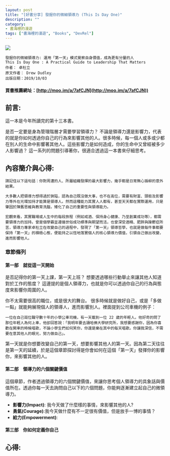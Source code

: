 ```yaml
---
layout: post
title: "[好書分享] 發掘你的微細領導力 (This Is Day One)"
description: ""
category: 
- 書海裡的漫遊
tags: ["書海裡的漫遊", "Books", "DevRel"]
---
```


<div><a href="http://moo.im/a/7afCJN" title="發掘你的微細領導力"><img src="https://cdn.readmoo.com/cover/d6/k65kjif_210x315.jpg?v=0"></a></div>

```
發掘你的微細領導力: 運用「第一天」模式覺察自身價值，成為更有分量的人
This Is Day One : A Practical Guide to Leadership That Matters
作者： 卓杜立  
原文作者： Drew Dudley  
出版日期：2019/10/03
```

#### 買書推薦網址：[http://moo.im/a/7afCJN](http://moo.im/a/7afCJN))

## 前言:

這一本是今年所讀完的第十三本書。 

是否一定要是身為管理階層才需要學習領導力？ 不論是領導力還是影響力，代表的就是你如何透過你自己的行為來影響其他的人。很多時候，每一個人或多或少都在別人的生命中影響著其他人。這些影響力是如何造成，你的生命中又曾經被多少人影響過？ 這一系列的問題引導著你，很適合透過這一本書來仔細思考。




## 內容簡介與心得:

```
請記住以下這句話：你對周遭的人、所屬組織發揮的最大影響力，幾乎都是日常無心插柳的意外結果。

大多數人把領導力想得過於狹隘，認為自己既沒做大事，也不在高位，需要有財富、頭銜及影響力等外在光環加持才能算是領導人。然而這種能力其實人人都有，甚至天天都在實際運用，只是肇因於陳舊思維與教育洗腦，矮化了自己的重要性與領導能力。

宏觀來看，其實職場或人生中的每段旅程（例如戒酒、保持身心健康、乃至創業成功等），都需要領導力的加持。曾是個學霸並遵循世俗成功標準與期望而活，也曾深受酒精、肥胖與躁鬱症所苦，領導力專家卓杜立在改變自己的過程中，發現了「第一天」領導哲學，也就是做每件事都要保持「第一天」的積極心態，便能持之以恆地落實個人的核心領導力價值，引領自己做出改變，進而影響他人。

```

### 章節條列

#### 第一部　就從這一天開始

是否記得你的第一天上課，第一天上班？ 想要透過哪些行動舉止來讓其他人知道對於工作的態度？  這邊提的是個人領導力，也就是你可以透過你自己的行為與態度來影響你周圍的人。

你不太需要很高的職位，或是很大的舞台。 很多時候就是做好自己，或是「多做一點」就能夠展現個人的領導人，進而影響別人。裡面提到公司車機的例子：

```
一位在自己崗位職守數十年的小學公車司機，有一天載到一位 22 歲的年輕人。他好奇的問了那位年輕人為何上車，他卻回答說：「我明年要去讀哈佛大學研究所，我想要感謝你，因為你喜歡在開車的時候唱歌，不論小學生們如何笑你，你還是樂在其中的每天唱歌。你讓我深信，不需要在意其他人的眼光，努力做自己」。
```

第一天就是你想要改變自己的第一天，想要影響其他人的第一天。因為第二天往往是第一天的延續，於是這個章節探討得是你會如何在這個「第一天」發揮你的影響你，來影響其他的人。



####  第二部　領導力的六個關鍵價值

這個章節，作者透過領導力的六個關鍵價值，來讓你思考個人領導力的具象話與價值所在。透過你每一天去詢問自己以下的六個問題，你能夠逐漸建立起自己的微領導力。

- **影響力(Impact)**: 我今天做了什麼樣的事情，來影響其他的人?
- **勇氣(Courage)**:我今天做什麼有不一定很有價值，但是放手一博的事情？
- **給力(Empowerment)**: 

####  第三部　你如何定義你自己



## 心得:



